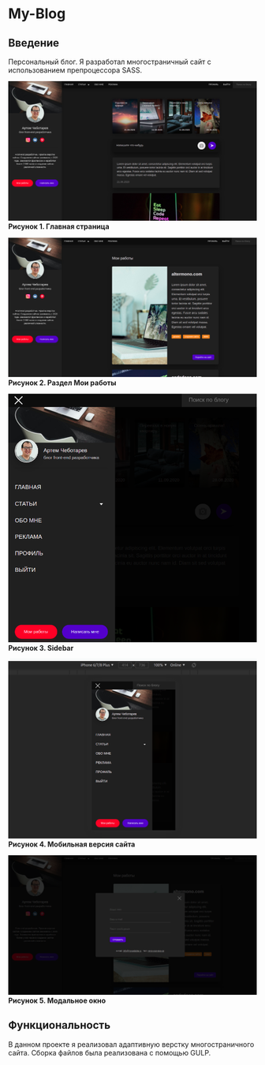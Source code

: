 # My-Blog

## Введение
Персональный блог. Я разработал многостраничный сайт с использованием препроцессора SASS.

![](3.png)
<br/>
**Рисунок 1. Главная страница**
<br/>


![](1.png)
<br/>
**Рисунок 2. Раздел Мои работы**
<br/>


![](4.png)
<br/>
**Рисунок 3. Sidebar**
<br/>

![](5.png)
<br/>
**Рисунок 4. Мобильная версия сайта**
<br/>


![](2.png)
<br/>
**Рисунок 5. Модальное окно**
<br/>

## Функциональность
В данном проекте я реализовал адаптивную верстку многостраничного сайта. Сборка файлов была реализована с помощью GULP.
